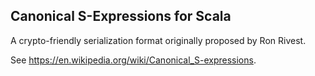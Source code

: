 ## Canonical S-Expressions for Scala

A crypto-friendly serialization format originally proposed by Ron Rivest.

See https://en.wikipedia.org/wiki/Canonical_S-expressions.